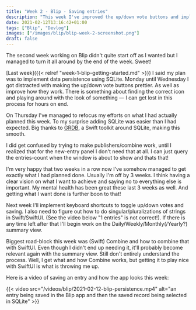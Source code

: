 ```yaml
---
title: "Week 2 - Blip - Saving entries"
description: "This week I've improved the up/down vote buttons and implemented data persistence"
date: 2021-02-12T13:16:42+01:00
tags: ["Blip", "Devlog"]
images: ["/images/blip/blip-week-2-screenshot.png"]
draft: false
---
```


The second week working on Blip didn't quite start off as I wanted but I managed to turn it all around by the end of the week. Sweet!<!--more-->

[Last week]({{< relref "week-1-blip-getting-started.md" >}}) I said my plan was to implement data persistence using SQLite. Monday until Wednesday I got distracted with making the up/down vote buttons prettier. As well as improve how they work. There is something about finding the correct icon and playing around with the look of something — I can get lost in this process for hours on end.

On Thursday I've managed to refocus my efforts on what I had actually planned this week. To my surprise adding SQLite was easier than I had expected. Big thanks to [GRDB](https://github.com/groue/GRDB.swift.git), a Swift toolkit around SQLite, making this smooth.

I did get confused by trying to make publishers/combine work, until I realized that for the new-entry panel I don't need that at all. I can just query the entries-count when the window is about to show and thats that!

I'm very happy that two weeks in a row now I've somehow managed to get exactly what I had planned done. Usually I'm off by 3 weeks. I think having a clear vision on what I want to achieve and saying no to everything else is important. My mental health has been great these last 3 weeks as well. And getting what I want done is further boon to that!

Next week I'll implement keyboard shortcuts to toggle up/down votes and saving. I also need to figure out how to do singular/pluralizations of strings in Swift/SwiftUI. (See the video below "1 entries" is not correct!). If there is any time left after that I'll begin work on the Daily/Weekly/Monthly(/Yearly?) summary view.

Biggest road-block this week was (Swift) Combine and how to combine that with SwiftUI. Even though I didn't end up needing it, it'll probably become relevant again with the summary view. Still don't entirely understand the process. Well, I get what and how Combine works, but getting it to play nice with SwiftUI is what is throwing me up.

Here is a video of saving an entry and how the app looks this week:

{{< video src="/videos/blip/2021-02-12-blip-persistence.mp4" alt="an entry being saved in the Blip app and then the saved record being selected in SQLite" >}}
